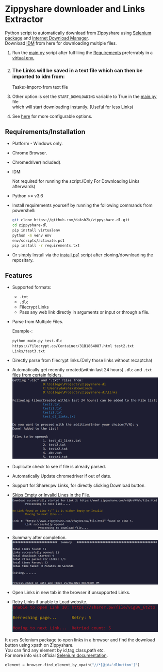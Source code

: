 # Zippyshare downloader and Links Extractor
Python script to automatically download from Zippyshare using [Selenium package](https://www.selenium.dev/) and [Internet Download Manager](https://www.internetdownloadmanager.com/).\
Download [IDM](https://www.internetdownloadmanager.com/download.html) from here for downloading multiple files.
1. Run the [main.py](./main.py) script after fulfiliing the [Requirements](https://github.com/daksh2k/zippyshare-dl#requirementsinstallation) preferrably in a [virtual env.](https://docs.python.org/3/library/venv.html)
2. ### The Links will be saved in a text file which can then be imported to idm from: 
   Tasks>Import>from text file

3. Other option is set the `START_DOWNLOADING` variable to True in the [main.py](./main.py) file   
 which will start downloading instantly. (Useful for less Links) 
4. See [here](./main.py#L14-L23) for more configurable options. 

## Requirements/Installation
- Platform - Windows only.
- Chrome Browser.
- Chromedriver(Included).
- IDM
   
   Not required for running the script.(Only For Downloading Links afterwards)
- Python >= v3.6
- Install requirements yourself by running the following commands from powershell:
  ``` bash
  git clone https://github.com/daksh2k/zippyshare-dl.git
  cd zippyshare-dl
  pip install virtualenv
  python -m venv env
  env/scripts/activate.ps1
  pip install -r requirements.txt
  ```

- Or simply Install via the [install.ps1](./install.ps1) script after cloning/downloading the repositary.

 
## Features
- Supported formats:
  - `.txt`
  - `.dlc`
  - Filecrypt Links
  - Pass any web link directly in arguments or input or through a file.
- Parse from Multiple Files. 

  Example-:
  
   `python main.py test.dlc https://filecrypt.co/Container/31B1864087.html test2.txt Links/test3.txt`
- Directly parse from filecrypt links.(Only those links without recaptcha)
- Automatically get recently created(within last 24 hours)  `.dlc` and `.txt` files from certain folders.
   ![alt text](./examples/autopick.png "Autopick")
- Duplicate check to see if file is already parsed.
- Automatically Update chromedriver if out of date.
- Support for Sharer.pw Links, for  directly clicking Download button.
- Skips Empty or Invalid Lines in the File.
     ![alt text](./examples/invalid.png "Invalid")
- Summary after completion.
     ![alt text](./examples/summary.png "Summary")
- Open Links in new tab in the browser if unsupported Links.
- Retry Links if unable to Load website.  
  ![alt text](./examples/unable.png "Unable")


It uses Selenium package to open links in a browser and find the download button using xpath on Zippyshare.\
You can find any element by id,tag,class,path etc.\
For more info visit official [Selenium documentation](https://selenium-python.readthedocs.io/locating-elements.html).

```python
element = browser.find_element_by_xpath("//*[@id='dlbutton']")
```



